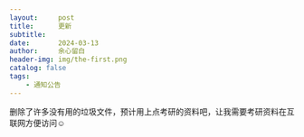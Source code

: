 ```yaml
---
layout:     post
title:      更新
subtitle:   
date:       2024-03-13
author:     余心留白
header-img: img/the-first.png
catalog: false
tags:
    - 通知公告
---
```


删除了许多没有用的垃圾文件，预计用上点考研的资料吧，让我需要考研资料在互联网方便访问☺️
